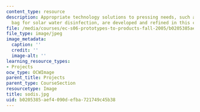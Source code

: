 ```yaml
---
content_type: resource
description: Appropriate technology solutions to pressing needs, such as this plastic
  bag for solar water disinfection, are developed and refined in this course.
file: /media/courses/ec-s06-prototypes-to-products-fall-2005/b0205385aef4090defba721749c45b38_sodis.jpg
file_type: image/jpeg
image_metadata:
  caption: ''
  credit: ''
  image-alt: ''
learning_resource_types:
- Projects
ocw_type: OCWImage
parent_title: Projects
parent_type: CourseSection
resourcetype: Image
title: sodis.jpg
uid: b0205385-aef4-090d-efba-721749c45b38
---
```

